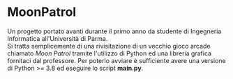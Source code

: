 # MoonPatrol

Un progetto portato avanti durante il primo anno da studente di Ingegneria Informatica all'Università di Parma.  
Si tratta semplicemente di una rivisitazione di un vecchio gioco arcade chiamato _Moon Patrol_ tramite l'utilizzo di Python ed una libreria grafica fornitaci dal professore.
Per poterlo avviare è sufficiente avere una versione di Python >= 3.8 ed eseguire lo script **main.py**.

